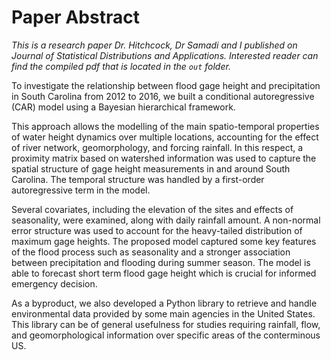 # Paper Abstract

*This is a research paper Dr. Hitchcock, Dr Samadi and I published on Journal of Statistical Distributions and Applications. Interested reader can find the compiled pdf that is located in the `out` folder.*

To investigate the relationship between flood gage height and precipitation in South Carolina from 2012 to 2016, we built a conditional autoregressive (CAR) model using a Bayesian hierarchical framework.

This approach allows the modelling of the main spatio-temporal properties of water height dynamics over multiple locations, accounting for the effect of river network, geomorphology, and forcing rainfall. In this respect, a proximity matrix based on watershed information was used to capture the spatial structure of gage height measurements in and around South Carolina. The temporal structure was handled by a first-order autoregressive term in the model. 

Several covariates, including the elevation of the sites and effects of seasonality, were examined, along with daily rainfall amount.
A non-normal error structure was used to account for the heavy-tailed distribution of maximum gage heights. The proposed model captured some key features of the flood process such as seasonality and a stronger association between precipitation and flooding during summer season. The model is able to forecast short term flood gage height which is crucial for informed emergency decision.

As a byproduct, we also developed a Python library to retrieve and handle environmental data provided by some main agencies in the United States. This library can be of general usefulness for studies requiring rainfall, flow, and geomorphological information over specific areas of the conterminous US.